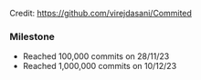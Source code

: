 Credit: https://github.com/virejdasani/Commited

### Milestone
- Reached 100,000 commits on 28/11/23
- Reached 1,000,000 commits on 10/12/23
